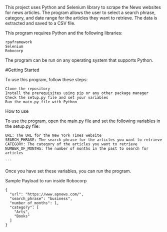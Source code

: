 This project uses Python and Selenium library to scrape the News  websites for news articles. The program allows the user to select a search phrase, category, and date range for the articles they want to retrieve. The data is extracted and saved to a CSV file.

This program requires Python and the following libraries:

    rpaframework
    Selenium
    Robocorp

The program can be run on any operating system that supports Python.

#Getting Started

To use this program, follow these steps:

    Clone the repository
    Install the prerequisites using pip or any other package manager
    Check the setup.py file and set your variables
    Run the main.py file with Python

How to use

To use the program, open the main.py file and set the following variables in the setup.py file:

    URL: The URL for the New York Times website
    SEARCH_PHRASE: The search phrase for the articles you want to retrieve
    CATEGORY: The category of the articles you want to retrieve
    NUMBER_OF_MONTHS: The number of months in the past to search for articles

    ```

Once you have set these variables, you can run the program.


Sample Payload to run inside Robocorp
```
{
  "url": "https://www.apnews.com/",
  "search_phrase": "business",
  "number_of_months": 1,
  "category": [
    "Arts",
    "Books"
  ]
}
```
